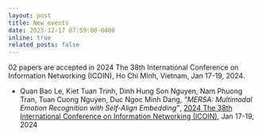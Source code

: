 ```yaml
---
layout: post
title: New events
date: 2023-12-17 07:59:00-0400
inline: true
related_posts: false
---
```

02 papers are accepted in 2024 The 38th International Conference on Information Networking (ICOIN), Ho Chi Minh, Vietnam, Jan 17-19, 2024.  

<!-- - Tra Huong Thi Le,	Thu-Hong Phan, Nguyen Van Dien,	Duc Ngoc Minh Dang, *“Uplink IRS-NOMA for Federated Learning”*, [2024 The 38th International Conference on Information Networking (ICOIN)](https://icoin.org/), Jan 17-19, 2024   -->
- Quan Bao Le, Kiet Tuan Trinh, Dinh Hung Son Nguyen, Nam Phuong Tran, Tuan Cuong Nguyen, Duc Ngoc Minh Dang, *“MERSA: Multimodal Emotion Recognition with Self-Align Embedding”*, [2024 The 38th International Conference on Information Networking (ICOIN)](https://icoin.org/), Jan 17-19, 2024  